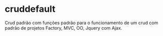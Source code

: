 # cruddefault

Crud padrão com funções padrão para o funcionamento de um crud com padrão de projetos Factory, MVC, OO, Jquery com Ajax.
